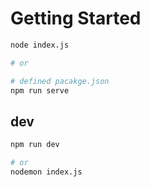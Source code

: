 # Getting Started
``` sh
node index.js

# or

# defined pacakge.json
npm run serve
```

## dev
``` sh
npm run dev

# or
nodemon index.js
```
